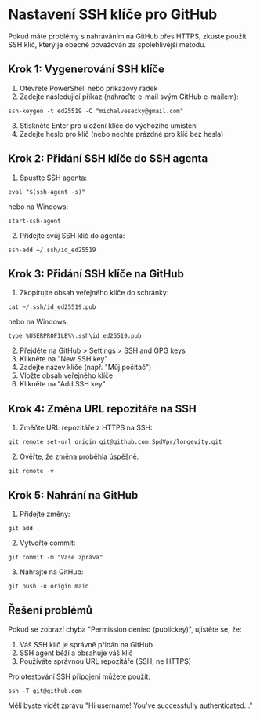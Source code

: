# Nastavení SSH klíče pro GitHub

Pokud máte problémy s nahráváním na GitHub přes HTTPS, zkuste použít SSH klíč, který je obecně považován za spolehlivější metodu.

## Krok 1: Vygenerování SSH klíče

1. Otevřete PowerShell nebo příkazový řádek
2. Zadejte následující příkaz (nahraďte e-mail svým GitHub e-mailem):

```
ssh-keygen -t ed25519 -C "michalvesecky@gmail.com"
```

3. Stiskněte Enter pro uložení klíče do výchozího umístění
4. Zadejte heslo pro klíč (nebo nechte prázdné pro klíč bez hesla)

## Krok 2: Přidání SSH klíče do SSH agenta

1. Spusťte SSH agenta:

```
eval "$(ssh-agent -s)"
```

nebo na Windows:

```
start-ssh-agent
```

2. Přidejte svůj SSH klíč do agenta:

```
ssh-add ~/.ssh/id_ed25519
```

## Krok 3: Přidání SSH klíče na GitHub

1. Zkopírujte obsah veřejného klíče do schránky:

```
cat ~/.ssh/id_ed25519.pub
```

nebo na Windows:

```
type %USERPROFILE%\.ssh\id_ed25519.pub
```

2. Přejděte na GitHub > Settings > SSH and GPG keys
3. Klikněte na "New SSH key"
4. Zadejte název klíče (např. "Můj počítač")
5. Vložte obsah veřejného klíče
6. Klikněte na "Add SSH key"

## Krok 4: Změna URL repozitáře na SSH

1. Změňte URL repozitáře z HTTPS na SSH:

```
git remote set-url origin git@github.com:SpdVpr/longevity.git
```

2. Ověřte, že změna proběhla úspěšně:

```
git remote -v
```

## Krok 5: Nahrání na GitHub

1. Přidejte změny:

```
git add .
```

2. Vytvořte commit:

```
git commit -m "Vaše zpráva"
```

3. Nahrajte na GitHub:

```
git push -u origin main
```

## Řešení problémů

Pokud se zobrazí chyba "Permission denied (publickey)", ujistěte se, že:

1. Váš SSH klíč je správně přidán na GitHub
2. SSH agent běží a obsahuje váš klíč
3. Používáte správnou URL repozitáře (SSH, ne HTTPS)

Pro otestování SSH připojení můžete použít:

```
ssh -T git@github.com
```

Měli byste vidět zprávu "Hi username! You've successfully authenticated..."
